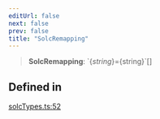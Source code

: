 ```yaml
---
editUrl: false
next: false
prev: false
title: "SolcRemapping"
---
```


> **SolcRemapping**: \`$\{string\}=$\{string\}\`[]

## Defined in

[solcTypes.ts:52](https://github.com/qbzzt/tevm-monorepo/blob/main/bundler-packages/solc/src/solcTypes.ts#L52)
